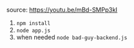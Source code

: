 source: https://youtu.be/mBd-SMPp3kI

1. `npm install`
2. `node app.js`
3. when needed `node bad-guy-backend.js`